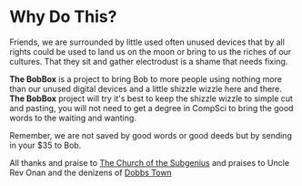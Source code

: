 # Why Do This?

Friends, we are surrounded by little used often unused devices that by all rights could be used to 
land us on the moon or bring to us the riches of our cultures. That they sit and gather electrodust
is a shame that needs fixing.

**The BobBox** is a project to bring Bob to more people using nothing more than our unused  digital
devices and a little shizzle wizzle here and there.  **The BobBox** project will try it's best to keep the 
shizzle wizzle to simple cut and pasting, you will not need to get a degree in CompSci to bring the 
good words to the waiting and wanting.

Remember, we are not saved by good words or good deeds but by sending in your $35 to Bob. 

All thanks and praise to [The Church of the Subgenius](http://subgenius.com/)
and praises to Uncle Rev Onan and the denizens of [Dobbs Town](https://dobbs.town/)


